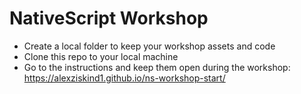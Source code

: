 # NativeScript Workshop

- Create a local folder to keep your workshop assets and code
- Clone this repo to your local machine
- Go to the instructions and keep them open during the workshop: https://alexziskind1.github.io/ns-workshop-start/
